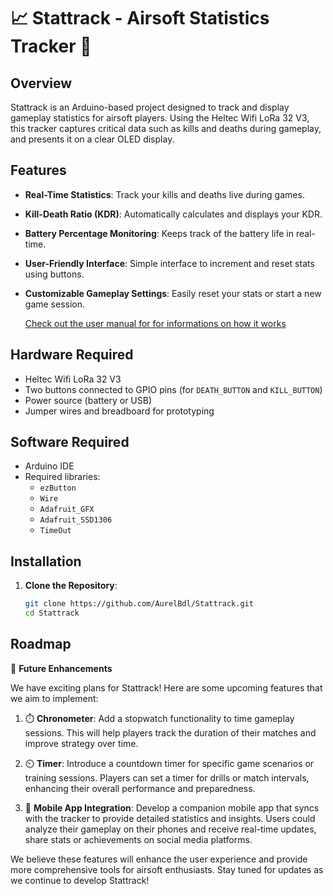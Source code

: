 # 📈 Stattrack - Airsoft Statistics Tracker 🔫


## Overview

Stattrack is an Arduino-based project designed to track and display gameplay statistics for airsoft players. Using the Heltec Wifi LoRa 32 V3, this tracker captures critical data such as kills and deaths during gameplay, and presents it on a clear OLED display.

## Features

- **Real-Time Statistics**: Track your kills and deaths live during games.
- **Kill-Death Ratio (KDR)**: Automatically calculates and displays your KDR.
- **Battery Percentage Monitoring**: Keeps track of the battery life in real-time.
- **User-Friendly Interface**: Simple interface to increment and reset stats using buttons.
- **Customizable Gameplay Settings**: Easily reset your stats or start a new game session.

  [Check out the user manual for for informations on how it works](USERMANUAL.md)

## Hardware Required

- Heltec Wifi LoRa 32 V3
- Two buttons connected to GPIO pins (for `DEATH_BUTTON` and `KILL_BUTTON`)
- Power source (battery or USB)
- Jumper wires and breadboard for prototyping

## Software Required

- Arduino IDE
- Required libraries:
  - `ezButton`
  - `Wire`
  - `Adafruit_GFX`
  - `Adafruit_SSD1306`
  - `TimeOut`

## Installation

1. **Clone the Repository**: 
   ```bash
   git clone https://github.com/AurelBdl/Stattrack.git
   cd Stattrack

## Roadmap

🚀 **Future Enhancements**

We have exciting plans for Stattrack! Here are some upcoming features that we aim to implement:

1. ⏱️ **Chronometer**: Add a stopwatch functionality to time gameplay sessions. This will help players track the duration of their matches and improve strategy over time.

2. ⏲️ **Timer**: Introduce a countdown timer for specific game scenarios or training sessions. Players can set a timer for drills or match intervals, enhancing their overall performance and preparedness.

3. 📱 **Mobile App Integration**: Develop a companion mobile app that syncs with the tracker to provide detailed statistics and insights. Users could analyze their gameplay on their phones and receive real-time updates, share stats or achievements on social media platforms.

We believe these features will enhance the user experience and provide more comprehensive tools for airsoft enthusiasts. Stay tuned for updates as we continue to develop Stattrack!
